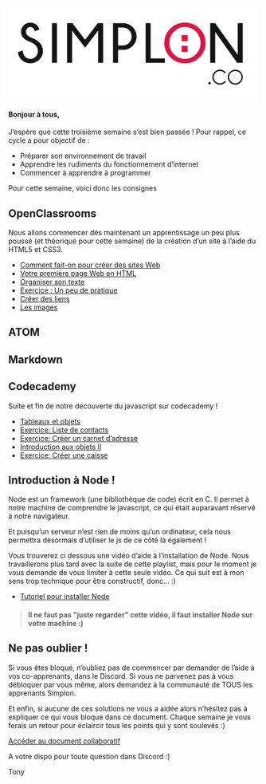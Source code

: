 ![image alt text](logo.jpg)

#### Bonjour à tous,

J’espère que cette troisième semaine s’est bien passée ! Pour rappel, ce cycle a pour objectif de :

* Préparer son environnement de travail
* Apprendre les rudiments du fonctionnement d’internet
* Commencer à apprendre à programmer

Pour cette semaine, voici donc les consignes

## OpenClassrooms

Nous allons commencer dés maintenant un apprentissage un peu plus poussé (et théorique pour cette semaine) de la création d’un site à l’aide du HTML5 et CSS3.

* [Comment fait-on pour créer des sites Web](https://openclassrooms.com/courses/apprenez-a-creer-votre-site-web-avec-html5-et-css3/comment-fait-on-pour-creer-des-sites-web)
* [Votre première page Web en HTML](https://openclassrooms.com/courses/apprenez-a-creer-votre-site-web-avec-html5-et-css3/votre-premiere-page-web-en-html)
* [Organiser son texte](https://openclassrooms.com/courses/apprenez-a-creer-votre-site-web-avec-html5-et-css3/organiser-son-texte)
* [Exercice : Un peu de pratique](https://www.codevolve.com/api/v1/publishable_key/2A9CAA3419124E3E8C3F5AFCE5306292?content_id=39a3dcd4-a09a-4ffc-98a7-9dc8342028ed)
* [Créer des liens](https://openclassrooms.com/courses/apprenez-a-creer-votre-site-web-avec-html5-et-css3/creer-des-liens)
* [Les images](https://openclassrooms.com/courses/apprenez-a-creer-votre-site-web-avec-html5-et-css3/les-images-18)

## ATOM

## Markdown

## Codecademy

Suite et fin de notre découverte du javascript sur codecademy !

* [Tableaux et objets](https://www.codecademy.com/courses/javascript-beginner-fr-FR-kwlmi/0/1?curriculum_id=5355c2b7516bcbd912000008)
* [Exercice: Liste de contacts](https://www.codecademy.com/courses/javascript-beginner-fr-FR-3gw51/0/1?curriculum_id=5355c2b7516bcbd912000008)
* [Exercice: Créer un carnet d’adresse](https://www.codecademy.com/courses/javascript-beginner-fr-FR-wnz9l/0/1?curriculum_id=5355c2b7516bcbd912000008)
* [Introduction aux objets II](https://www.codecademy.com/courses/javascript-beginner-fr-FR-y2vdo/0/1?curriculum_id=5355c2b7516bcbd912000008)
* [Exercice: Créer une caisse](https://www.codecademy.com/courses/javascript-beginner-fr-FR-4ttc1/0/1?curriculum_id=5355c2b7516bcbd912000008)

## Introduction à Node !

Node est un framework (une bibliothèque de code) écrit en C. Il permet à notre machine de comprendre le javascript, ce qui était auparavant réservé à notre navigateur.

Et puisqu’un serveur n’est rien de moins qu’un ordinateur, cela nous permettra désormais d’utiliser le js de ce côté là également !

Vous trouverez ci dessous une vidéo d’aide à l’installation de Node. Nous travaillerons plus tard avec la suite de cette playlist, mais pour le moment je vous demande de vous limiter à cette seule vidéo. Ce qui suit est à mon sens trop technique pour être constructif, donc… :)

* [Tutoriel pour installer Node](https://www.youtube.com/watch?v=75c3Zw5o2ZQ&list=PL1aYsXmhJ1Wd6k4fpx4K0fliY-9hWtlUl&index=2)


>#### Il ne faut pas "juste regarder" cette vidéo, il faut installer Node sur votre machine :)


## Ne pas oublier !

Si vous êtes bloqué, n’oubliez pas de commencer par demander de l’aide à vos co-apprenants, dans le Discord. Si vous ne parvenez pas à vous débloquer par vous même, alors demandez à la communauté de TOUS les apprenants Simplon.

Et enfin, si aucune de ces solutions ne vous a aidée alors n’hésitez pas à expliquer ce qui vous bloque dans ce document. Chaque semaine je vous ferais un retour pour éclaircir tous les points qui y sont soulevés :)

[Accéder au document collaboratif](https://annuel.framapad.org/p/KJHQSdqjkhda76)

A votre dispo pour toute question dans Discord :)

Tony
